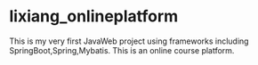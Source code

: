 # lixiang_onlineplatform
This is my very first JavaWeb project using frameworks including SpringBoot,Spring,Mybatis.
This is an online course platform.
